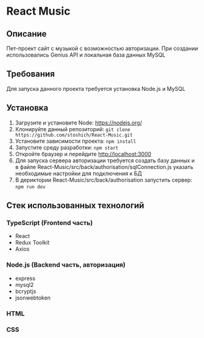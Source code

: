 # React Music

## Описание

Пет-проект сайт с музыкой с возможностью авторизации. При создании использовались Genius API и локальная база данных MySQL

## Требования

Для запуска данного проекта требуется установка Node.js и MySQL

## Установка

1. Загрузите и установите Node: https://nodejs.org/
2. Клонируйте данный репозиторий: `git clone https://github.com/stoshich/React-Music.git`
3. Установите зависимости проекта: `npm install`
4. Запустите среду разработки: `npm start`
5. Откройте браузер и перейдите <http://localhost:3000>
6. Для запуска сервера авторизации требуется создать базу данных и в файле React-Music/src/back/authorisation/sqlConnection.js указать необходимые настройки для подключения к БД
7. В дериктории React-Music/src/back/authorisation запустить сервер: `npm run dev`

## Стек использованных технологий

### TypeScript (Frontend часть)

* React
* Redux Toolkit
* Axios

### Node.js (Backend часть, авторизация)

* express
* mysql2
* bcryptjs
* jsonwebtoken

### HTML
### CSS
